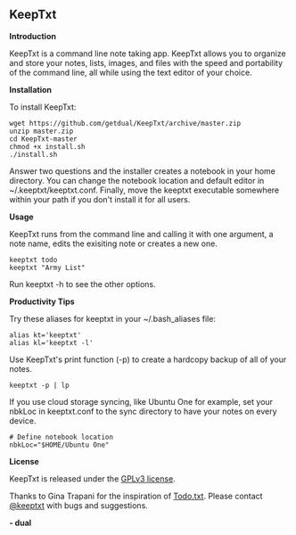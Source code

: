 KeepTxt
-------

**Introduction**

KeepTxt is a command line note taking app. KeepTxt allows you to organize and
store your notes, lists, images, and files with the speed and portability of the
command line, all while using the text editor of your choice.

**Installation**

To install KeepTxt:

    wget https://github.com/getdual/KeepTxt/archive/master.zip
    unzip master.zip
    cd KeepTxt-master
    chmod +x install.sh
    ./install.sh

Answer two questions and the installer creates a notebook in your home directory.
You can change the notebook location and default editor in ~/.keeptxt/keeptxt.conf.
Finally, move the keeptxt executable somewhere within your path if you don't install
it for all users.

**Usage**

KeepTxt runs from the command line and calling it with one argument, a note name,
edits the exisiting note or creates a new one.

    keeptxt todo
    keeptxt "Army List"

Run keeptxt -h to see the other options.

**Productivity Tips**

Try these aliases for keeptxt in your ~/.bash_aliases file:

    alias kt='keeptxt'
    alias kl='keeptxt -l'

Use KeepTxt's print function (-p) to create a hardcopy backup of all of your notes.

    keeptxt -p | lp

If you use cloud storage syncing, like Ubuntu One for example, set your nbkLoc
in keeptxt.conf to the sync directory to have your notes on every device.

    # Define notebook location
    nbkLoc="$HOME/Ubuntu One"    

**License**

KeepTxt is released under the [GPLv3 license](https://github.com/getdual/KeepTxt/blob/master/LICENSE).

Thanks to Gina Trapani for the inspiration of [Todo.txt](http://todotxt.com/).
Please contact [@keeptxt](https://twitter.com/keeptxt) with bugs and suggestions.

**- dual**
